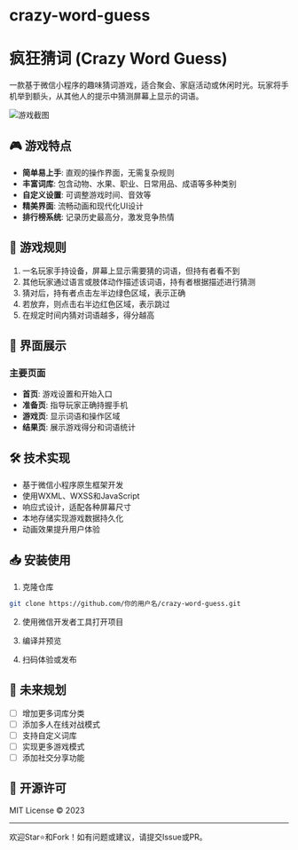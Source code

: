 # crazy-word-guess

# 疯狂猜词 (Crazy Word Guess)

一款基于微信小程序的趣味猜词游戏，适合聚会、家庭活动或休闲时光。玩家将手机举到额头，从其他人的提示中猜测屏幕上显示的词语。

![游戏截图](https://via.placeholder.com/750x400/3498DB/FFFFFF?text=疯狂猜词)

## 🎮 游戏特点

- **简单易上手**: 直观的操作界面，无需复杂规则
- **丰富词库**: 包含动物、水果、职业、日常用品、成语等多种类别
- **自定义设置**: 可调整游戏时间、音效等
- **精美界面**: 流畅动画和现代化UI设计
- **排行榜系统**: 记录历史最高分，激发竞争热情

## 🎯 游戏规则

1. 一名玩家手持设备，屏幕上显示需要猜的词语，但持有者看不到
2. 其他玩家通过语言或肢体动作描述该词语，持有者根据描述进行猜测
3. 猜对后，持有者点击左半边绿色区域，表示正确
4. 若放弃，则点击右半边红色区域，表示跳过
5. 在规定时间内猜对词语越多，得分越高

## 📱 界面展示

### 主要页面
- **首页**: 游戏设置和开始入口
- **准备页**: 指导玩家正确持握手机
- **游戏页**: 显示词语和操作区域
- **结果页**: 展示游戏得分和词语统计

## 🛠️ 技术实现

- 基于微信小程序原生框架开发
- 使用WXML、WXSS和JavaScript
- 响应式设计，适配各种屏幕尺寸
- 本地存储实现游戏数据持久化
- 动画效果提升用户体验

## 📥 安装使用

1. 克隆仓库
```bash
git clone https://github.com/你的用户名/crazy-word-guess.git
```

2. 使用微信开发者工具打开项目

3. 编译并预览

4. 扫码体验或发布

## 🔮 未来规划

- [ ] 增加更多词库分类
- [ ] 添加多人在线对战模式
- [ ] 支持自定义词库
- [ ] 实现更多游戏模式
- [ ] 添加社交分享功能

## 📄 开源许可

MIT License © 2023

---

欢迎Star⭐和Fork！如有问题或建议，请提交Issue或PR。
